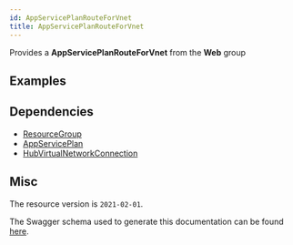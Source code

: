 ```yaml
---
id: AppServicePlanRouteForVnet
title: AppServicePlanRouteForVnet
---
```

Provides a **AppServicePlanRouteForVnet** from the **Web** group
## Examples
## Dependencies
- [ResourceGroup](../Resources/ResourceGroup.md)
- [AppServicePlan](../Web/AppServicePlan.md)
- [HubVirtualNetworkConnection](../Network/HubVirtualNetworkConnection.md)
## Misc
The resource version is `2021-02-01`.

The Swagger schema used to generate this documentation can be found [here](https://github.com/Azure/azure-rest-api-specs/tree/main/specification/web/resource-manager/Microsoft.Web/stable/2021-02-01/AppServicePlans.json).
